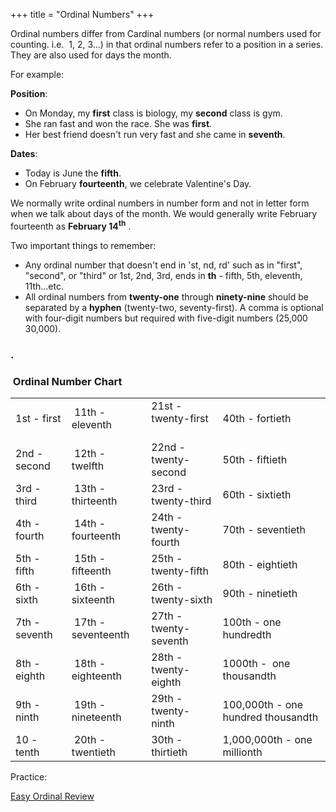 +++
title = "Ordinal Numbers"
+++

Ordinal numbers differ from Cardinal numbers (or normal numbers used for
counting. i.e.  1, 2, 3…) in that ordinal numbers refer to a position in
a series. They are also used for days the month.

For example: 

**Position**:

  - On Monday, my **first** class is biology, my **second** class is
    gym.
  - She ran fast and won the race. She was **first**.
  - Her best friend doesn't run very fast and she came in **seventh**.

**Dates**:

  - Today is June the **fifth**.
  - On February **fourteenth**, we celebrate Valentine's Day.

We normally write ordinal numbers in number form and not in letter form
when we talk about days of the month. We would generally write February
fourteenth as **February 14<sup>th</sup>** .

Two important things to remember:

  - Any ordinal number that doesn't end in 'st, nd, rd' such as in
    "first", "second", or "third" or 1st, 2nd, 3rd, ends in **th** -
    fifth, 5th, eleventh, 11th...etc.
  - All ordinal numbers from **twenty-one** through **ninety-nine**
    should be separated by a **hyphen** (twenty-two, seventy-first). A
    comma is optional with four-digit numbers but required with
    five-digit numbers (25,000   30,000).

### .

###  Ordinal Number Chart

<table>
<tbody>
<tr class="odd">
<td>1st - first</td>
<td> 11th - eleventh </td>
<td>21st - twenty-first    </td>
<td><p>40th - fortieth</p></td>
</tr>
<tr class="even">
<td>2nd -second</td>
<td> 12th - twelfth </td>
<td>22nd -twenty-second</td>
<td>50th - fiftieth</td>
</tr>
<tr class="odd">
<td>3rd - third</td>
<td> 13th - thirteenth</td>
<td>23rd - twenty-third</td>
<td>60th - sixtieth</td>
</tr>
<tr class="even">
<td>4th - fourth</td>
<td> 14th - fourteenth</td>
<td>24th - twenty-fourth</td>
<td>70th - seventieth</td>
</tr>
<tr class="odd">
<td>5th - fifth</td>
<td> 15th - fifteenth</td>
<td>25th - twenty-fifth</td>
<td>80th - eightieth</td>
</tr>
<tr class="even">
<td>6th - sixth</td>
<td> 16th - sixteenth</td>
<td>26th - twenty-sixth</td>
<td>90th - ninetieth</td>
</tr>
<tr class="odd">
<td>7th - seventh</td>
<td> 17th - seventeenth</td>
<td>27th - twenty-seventh</td>
<td>100th - one hundredth</td>
</tr>
<tr class="even">
<td>8th - eighth</td>
<td> 18th - eighteenth</td>
<td>28th - twenty-eighth</td>
<td>1000th -  one thousandth</td>
</tr>
<tr class="odd">
<td>9th - ninth</td>
<td> 19th - nineteenth</td>
<td>29th - twenty-ninth </td>
<td>100,000th - one hundred thousandth</td>
</tr>
<tr class="even">
<td>10 - tenth</td>
<td> 20th - twentieth</td>
<td>30th - thirtieth</td>
<td>1,000,000th - one millionth</td>
</tr>
</tbody>
</table>

Practice:

[Easy Ordinal Review](http://)

[](http://)
